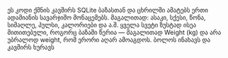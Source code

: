 ეს კოდი ქმნის კავშირს SQLite ბაზასთან და ცხრილში ამატებს ერთი ადამიანის სავარჯიშო მონაცემებს. მაგალითად: ასაკი, სქესი, წონა, სიმაღლე, პულსი, კალორიები და ა.შ. ყველა სვეტი ზუსტად ისეა მითითებული, როგორც ბაზაში წერია — მაგალითად Weight (kg) და არა უბრალოდ weight, რომ ერორი აღარ ამოაგდოს. ბოლოს ინახავს და კავშირს ხურავს

